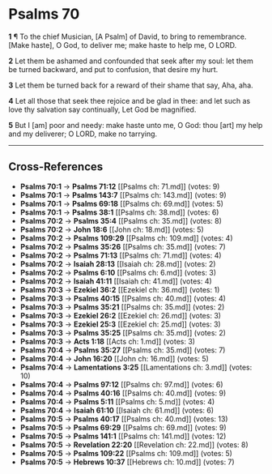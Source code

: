 # Psalms 70

**1** ¶ To the chief Musician, [A Psalm] of David, to bring to remembrance. [Make haste], O God, to deliver me; make haste to help me, O LORD.

**2** Let them be ashamed and confounded that seek after my soul: let them be turned backward, and put to confusion, that desire my hurt.

**3** Let them be turned back for a reward of their shame that say, Aha, aha.

**4** Let all those that seek thee rejoice and be glad in thee: and let such as love thy salvation say continually, Let God be magnified.

**5** But I [am] poor and needy: make haste unto me, O God: thou [art] my help and my deliverer; O LORD, make no tarrying.

---

## Cross-References

- **Psalms 70:1** → **Psalms 71:12** [[Psalms ch: 71.md]] (votes: 9)
- **Psalms 70:1** → **Psalms 143:7** [[Psalms ch: 143.md]] (votes: 9)
- **Psalms 70:1** → **Psalms 69:18** [[Psalms ch: 69.md]] (votes: 5)
- **Psalms 70:1** → **Psalms 38:1** [[Psalms ch: 38.md]] (votes: 6)
- **Psalms 70:2** → **Psalms 35:4** [[Psalms ch: 35.md]] (votes: 8)
- **Psalms 70:2** → **John 18:6** [[John ch: 18.md]] (votes: 5)
- **Psalms 70:2** → **Psalms 109:29** [[Psalms ch: 109.md]] (votes: 4)
- **Psalms 70:2** → **Psalms 35:26** [[Psalms ch: 35.md]] (votes: 7)
- **Psalms 70:2** → **Psalms 71:13** [[Psalms ch: 71.md]] (votes: 4)
- **Psalms 70:2** → **Isaiah 28:13** [[Isaiah ch: 28.md]] (votes: 2)
- **Psalms 70:2** → **Psalms 6:10** [[Psalms ch: 6.md]] (votes: 3)
- **Psalms 70:2** → **Isaiah 41:11** [[Isaiah ch: 41.md]] (votes: 4)
- **Psalms 70:3** → **Ezekiel 36:2** [[Ezekiel ch: 36.md]] (votes: 1)
- **Psalms 70:3** → **Psalms 40:15** [[Psalms ch: 40.md]] (votes: 4)
- **Psalms 70:3** → **Psalms 35:21** [[Psalms ch: 35.md]] (votes: 2)
- **Psalms 70:3** → **Ezekiel 26:2** [[Ezekiel ch: 26.md]] (votes: 3)
- **Psalms 70:3** → **Ezekiel 25:3** [[Ezekiel ch: 25.md]] (votes: 3)
- **Psalms 70:3** → **Psalms 35:25** [[Psalms ch: 35.md]] (votes: 2)
- **Psalms 70:3** → **Acts 1:18** [[Acts ch: 1.md]] (votes: 3)
- **Psalms 70:4** → **Psalms 35:27** [[Psalms ch: 35.md]] (votes: 7)
- **Psalms 70:4** → **John 16:20** [[John ch: 16.md]] (votes: 5)
- **Psalms 70:4** → **Lamentations 3:25** [[Lamentations ch: 3.md]] (votes: 10)
- **Psalms 70:4** → **Psalms 97:12** [[Psalms ch: 97.md]] (votes: 6)
- **Psalms 70:4** → **Psalms 40:16** [[Psalms ch: 40.md]] (votes: 9)
- **Psalms 70:4** → **Psalms 5:11** [[Psalms ch: 5.md]] (votes: 4)
- **Psalms 70:4** → **Isaiah 61:10** [[Isaiah ch: 61.md]] (votes: 6)
- **Psalms 70:5** → **Psalms 40:17** [[Psalms ch: 40.md]] (votes: 13)
- **Psalms 70:5** → **Psalms 69:29** [[Psalms ch: 69.md]] (votes: 9)
- **Psalms 70:5** → **Psalms 141:1** [[Psalms ch: 141.md]] (votes: 12)
- **Psalms 70:5** → **Revelation 22:20** [[Revelation ch: 22.md]] (votes: 8)
- **Psalms 70:5** → **Psalms 109:22** [[Psalms ch: 109.md]] (votes: 5)
- **Psalms 70:5** → **Hebrews 10:37** [[Hebrews ch: 10.md]] (votes: 7)
